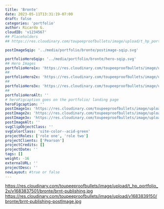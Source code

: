 ```yaml
---
title: 'Bronte'
date: 2023-05-11T13:31:19-07:00
draft: false
categories: 'portfolio'
author: Ricardo G.
cloudID: 'v1234567'
## Placeholders
## https://res.cloudinary.com/toupeeproofbullets/image/upload/t_hp_portfolio/v1683830083/native-bound-unbound/nbuPostImage.jpg

postImageSqip: '../media/portfolio/bronte/postimage-sqip.svg'

portfolioHeroSqip: '../media/portfolio/bronte/hero-sqip.svg'
## Hero Images
portfolioHero1x: 'https://res.cloudinary.com/toupeeproofbullets/image/upload/q_auto,f_auto,w_auto/v1683837501/bronte/brnt-publishing.jpg'
##
portfolioHero2x: 'https://res.cloudinary.com/toupeeproofbullets/image/upload/q_auto,f_auto,w_auto/v1683837501/bronte/brnt-publishing.jpg'
##
portfolioHero3x: 'https://res.cloudinary.com/toupeeproofbullets/image/upload/q_auto,f_auto,w_auto/v1683837501/bronte/brnt-publishing.jpg'
##
portfolioHeroAlt: ''
# heroFigcaption goes on the portfolio/ landing page
heroFigcaption: ''
postImage1x: 'https://res.cloudinary.com/toupeeproofbullets/image/upload/t_hp_portfolio_3x,f_auto/v1683837501/bronte/brnt-publishing.jpg'
postImage2x: 'https://res.cloudinary.com/toupeeproofbullets/image/upload/t_hp_portfolio_3x,f_auto/v1683837501/bronte/brnt-publishing.jpg'
postImage3x: 'https://res.cloudinary.com/toupeeproofbullets/image/upload/t_hp_portfolio_3x,f_auto/v1683837501/bronte/brnt-publishing.jpg'
postImageAlt: ''
svgClipObjectClass: ''
svgColorClass: 'site-color--acid-green'
projectRoles: ['role one', 'role two']
projectClients: ['Pearson']
projectCredits: []
projectDate: ''
tags: []
weight: -16
externalURL: ''
projectDesc: ''
newLayout: #true or false
---
```

https://res.cloudinary.com/toupeeproofbullets/image/upload/t_hp_portfolio_2x/v1683837501/bronte/brnt-publishing.jpg
https://res.cloudinary.com/toupeeproofbullets/image/upload/v1683839150/bronte/brnt-publishing-postImage.jpg